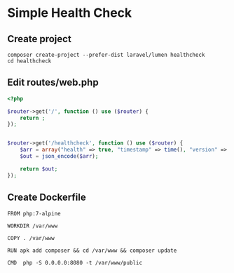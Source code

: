 # Simple Health Check

## Create project

```shell
composer create-project --prefer-dist laravel/lumen healthcheck
cd healthcheck
```

## Edit routes/web.php

```php
<?php

$router->get('/', function () use ($router) {
    return ;
});


$router->get('/healthcheck', function () use ($router) {
    $arr = array("health" => true, "timestamp" => time(), "version" => $router->app->version() );
    $out = json_encode($arr);

    return $out;
});

```

## Create Dockerfile

```docker
FROM php:7-alpine

WORKDIR /var/www

COPY . /var/www

RUN apk add composer && cd /var/www && composer update

CMD  php -S 0.0.0.0:8080 -t /var/www/public
```
